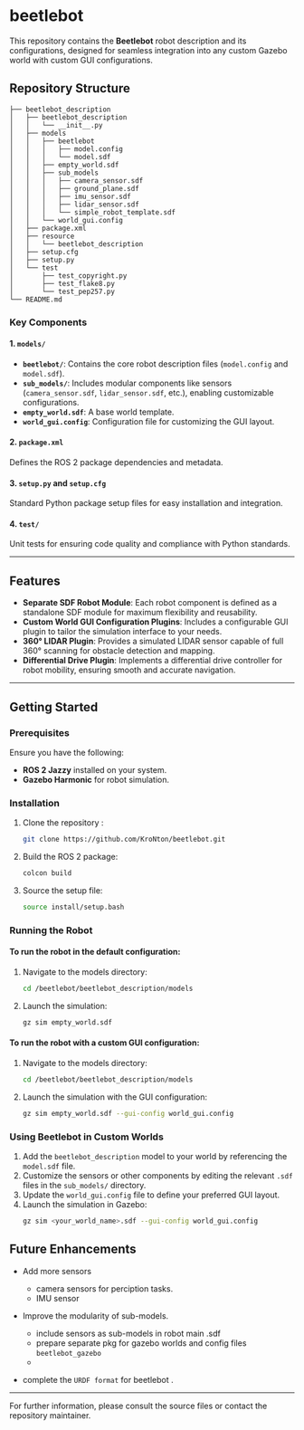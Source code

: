 # beetlebot

This repository contains the **Beetlebot** robot description and its configurations, designed for seamless integration into any custom Gazebo world with custom GUI configurations.

## Repository Structure

```
├── beetlebot_description
│   ├── beetlebot_description
│   │   └── __init__.py
│   ├── models
│   │   ├── beetlebot
│   │   │   ├── model.config
│   │   │   └── model.sdf
│   │   ├── empty_world.sdf
│   │   ├── sub_models
│   │   │   ├── camera_sensor.sdf
│   │   │   ├── ground_plane.sdf
│   │   │   ├── imu_sensor.sdf
│   │   │   ├── lidar_sensor.sdf
│   │   │   └── simple_robot_template.sdf
│   │   └── world_gui.config
│   ├── package.xml
│   ├── resource
│   │   └── beetlebot_description
│   ├── setup.cfg
│   ├── setup.py
│   └── test
│       ├── test_copyright.py
│       ├── test_flake8.py
│       └── test_pep257.py
└── README.md
```

### Key Components

#### 1. **`models/`**
- **`beetlebot/`**: Contains the core robot description files (`model.config` and `model.sdf`).
- **`sub_models/`**: Includes modular components like sensors (`camera_sensor.sdf`, `lidar_sensor.sdf`, etc.), enabling customizable configurations.
- **`empty_world.sdf`**: A base world template.
- **`world_gui.config`**: Configuration file for customizing the GUI layout.

#### 2. **`package.xml`**
Defines the ROS 2 package dependencies and metadata.

#### 3. **`setup.py` and `setup.cfg`**
Standard Python package setup files for easy installation and integration.

#### 4. **`test/`**
Unit tests for ensuring code quality and compliance with Python standards.

---

## Features

- **Separate SDF Robot Module**: Each robot component is defined as a standalone SDF module for maximum flexibility and reusability.
- **Custom World GUI Configuration Plugins**: Includes a configurable GUI plugin to tailor the simulation interface to your needs.
- **360° LIDAR Plugin**: Provides a simulated LIDAR sensor capable of full 360° scanning for obstacle detection and mapping.
- **Differential Drive Plugin**: Implements a differential drive controller for robot mobility, ensuring smooth and accurate navigation.

---

## Getting Started

### Prerequisites

Ensure you have the following:

- **ROS 2 Jazzy** installed on your system.
- **Gazebo Harmonic** for robot simulation.

### Installation

1. Clone the repository :
   ```bash
   git clone https://github.com/KroNton/beetlebot.git

   ```
2. Build the ROS 2 package:
   ```bash
   colcon build
   ```

3. Source the setup file:
   ```bash
   source install/setup.bash
   ```

### Running the Robot

#### To run the robot in the default configuration:

1. Navigate to the models directory:
   ```bash
   cd /beetlebot/beetlebot_description/models
   ```
2. Launch the simulation:
   ```bash
   gz sim empty_world.sdf
   ```

#### To run the robot with a custom GUI configuration:

1. Navigate to the models directory:
   ```bash
   cd /beetlebot/beetlebot_description/models
   ```
2. Launch the simulation with the GUI configuration:
   ```bash
   gz sim empty_world.sdf --gui-config world_gui.config
   ```

### Using Beetlebot in Custom Worlds

1. Add the `beetlebot_description` model to your world by referencing the `model.sdf` file.
2. Customize the sensors or other components by editing the relevant `.sdf` files in the `sub_models/` directory.
3. Update the `world_gui.config` file to define your preferred GUI layout.
4. Launch the simulation in Gazebo:
   ```bash
   gz sim <your_world_name>.sdf --gui-config world_gui.config
   ```


## Future Enhancements

- Add more sensors
  - camera sensors for perciption tasks.
  - IMU sensor
  
- Improve the modularity of sub-models.
    - include sensors as sub-models in robot main .sdf
    - prepare separate pkg for gazebo worlds and config files `beetlebot_gazebo`
  - 
- complete the `URDF format` for beetlebot .

---

For further information, please consult the source files or contact the repository maintainer.

